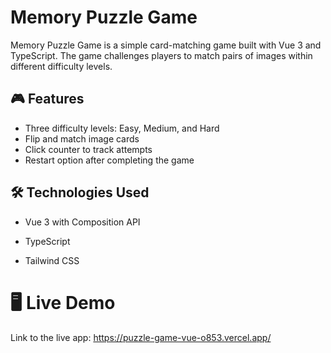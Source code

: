 # Memory Puzzle Game

Memory Puzzle Game is a simple card-matching game built with Vue 3 and TypeScript. The game challenges players to match
pairs of images within different difficulty levels.

## 🎮 Features

+ Three difficulty levels: Easy, Medium, and Hard
+ Flip and match image cards
+ Click counter to track attempts
+ Restart option after completing the game

## 🛠️ Technologies Used

+ Vue 3 with Composition API

+ TypeScript

+ Tailwind CSS

# 🖥️ Live Demo

Link to the live app: https://puzzle-game-vue-o853.vercel.app/
